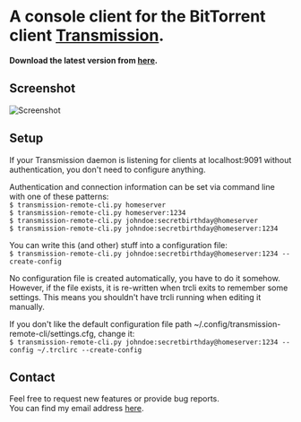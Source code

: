 # A console client for the BitTorrent client [Transmission](http://www.transmissionbt.com/ "Transmission Homepage").

**Download the latest version from [here](http://github.com/fagga/transmission-remote-cli/raw/master/transmission-remote-cli.py).**

## Screenshot
![Screenshot](http://cloud.github.com/downloads/fagga/transmission-remote-cli/screenshot.png)  


## Setup
If your Transmission daemon is listening for clients at localhost:9091 without
authentication, you don't need to configure anything.

Authentication and connection information can be set via command line with one
of these patterns:  
`$ transmission-remote-cli.py homeserver`  
`$ transmission-remote-cli.py homeserver:1234`  
`$ transmission-remote-cli.py johndoe:secretbirthday@homeserver`  
`$ transmission-remote-cli.py johndoe:secretbirthday@homeserver:1234`  

You can write this (and other) stuff into a configuration file:  
`$ transmission-remote-cli.py johndoe:secretbirthday@homeserver:1234 --create-config`  

No configuration file is created automatically, you have to do it somehow.  
However, if the file exists, it is re-written when trcli exits to remember
some settings. This means you shouldn't have trcli running when editing it
manually.

If you don't like the default configuration file path
~/.config/transmission-remote-cli/settings.cfg, change it:  
`$ transmission-remote-cli.py johndoe:secretbirthday@homeserver:1234 --config ~/.trclirc --create-config`  


## Contact
Feel free to request new features or provide bug reports.  
You can find my email address [here](http://github.com/fagga).

